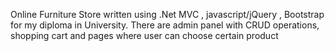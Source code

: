 
 Online Furniture Store written using .Net MVC , javascript/jQuery , Bootstrap for my diploma in University. There are admin panel with CRUD operations, shopping cart and pages where user can choose certain product
